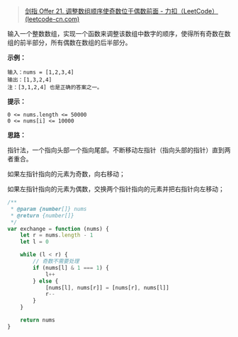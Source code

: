 > [剑指 Offer 21. 调整数组顺序使奇数位于偶数前面 - 力扣（LeetCode） (leetcode-cn.com)](https://leetcode-cn.com/problems/diao-zheng-shu-zu-shun-xu-shi-qi-shu-wei-yu-ou-shu-qian-mian-lcof/)

输入一个整数数组，实现一个函数来调整该数组中数字的顺序，使得所有奇数在数组的前半部分，所有偶数在数组的后半部分。

 

**示例：**

```
输入：nums = [1,2,3,4]
输出：[1,3,2,4] 
注：[3,1,2,4] 也是正确的答案之一。
```



**提示：**

```
0 <= nums.length <= 50000
0 <= nums[i] <= 10000
```



**思路：**

指针法，一个指向头部一个指向尾部。不断移动左指针（指向头部的指针）直到两者重合。

如果左指针指向的元素为奇数，向右移动；

如果左指针指向的元素为偶数，交换两个指针指向的元素并把右指针向左移动；

```js
/**
 * @param {number[]} nums
 * @return {number[]}
 */
var exchange = function (nums) {
    let r = nums.length - 1
    let l = 0

    while (l < r) {
        // 奇数不需要处理
        if (nums[l] & 1 === 1) {
            l++
        } else {
            [nums[l], nums[r]] = [nums[r], nums[l]]
            r--
        }
    }

    return nums
}
```

